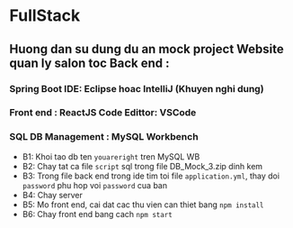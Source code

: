 # FullStack
## Huong dan su dung du an mock project Website quan ly salon toc Back end :
### Spring Boot IDE: Eclipse hoac IntelliJ (Khuyen nghi dung)
### Front end : ReactJS Code Edittor: VSCode
### SQL DB Management : MySQL Workbench

- B1: Khoi tao db ten `youareright` tren MySQL WB 
- B2: Chay tat ca file `script` sql trong file DB_Mock_3.zip dinh kem 
- B3: Trong file  back end trong ide tim toi file `application.yml`, thay doi `password` phu hop voi `password` cua ban
- B4: Chay server
- B5: Mo front end,  cai dat cac thu vien can thiet bang `npm install`
- B6: Chay front end bang cach `npm start`
